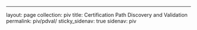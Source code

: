 ---
layout: page
collection: piv
title: Certification Path Discovery and Validation
permalink: piv/pdval/
sticky_sidenav: true
sidenav: piv

